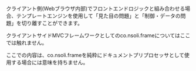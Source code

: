 クライアント側(Webブラウザ内部)でフロントエンドロジックと組み合わせる場合、テンプレートエンジンを使用して「見た目の問題」と「制御・データの問題」を切り離すことができます。

クライアントサイドMVCフレームワークとしてのco.nsoli.frameについてはここでは触れません。

ここでの内容は、co.nsoli.frameを純粋にドキュメントプリプロセッサとして使用する場合には意味を持ちません。
